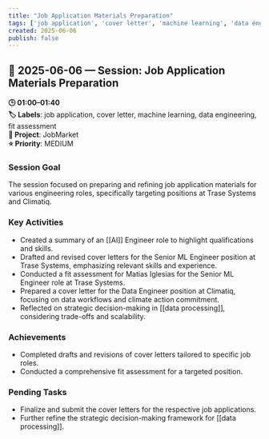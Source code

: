 ```yaml
---
title: "Job Application Materials Preparation"
tags: ['job application', 'cover letter', 'machine learning', 'data engineering', 'fit assessment']
created: 2025-06-06
publish: false
---
```


## 📅 2025-06-06 — Session: Job Application Materials Preparation

**🕒 01:00–01:40**  
**🏷️ Labels**: job application, cover letter, machine learning, data engineering, fit assessment  
**📂 Project**: JobMarket  
**⭐ Priority**: MEDIUM  


### Session Goal
The session focused on preparing and refining job application materials for various engineering roles, specifically targeting positions at Trase Systems and Climatiq.

### Key Activities
- Created a summary of an [[AI]] Engineer role to highlight qualifications and skills.
- Drafted and revised cover letters for the Senior ML Engineer position at Trase Systems, emphasizing relevant skills and experience.
- Conducted a fit assessment for Matias Iglesias for the Senior ML Engineer role at Trase Systems.
- Prepared a cover letter for the Data Engineer position at Climatiq, focusing on data workflows and climate action commitment.
- Reflected on strategic decision-making in [[data processing]], considering trade-offs and scalability.

### Achievements
- Completed drafts and revisions of cover letters tailored to specific job roles.
- Conducted a comprehensive fit assessment for a targeted position.

### Pending Tasks
- Finalize and submit the cover letters for the respective job applications.
- Further refine the strategic decision-making framework for [[data processing]].
